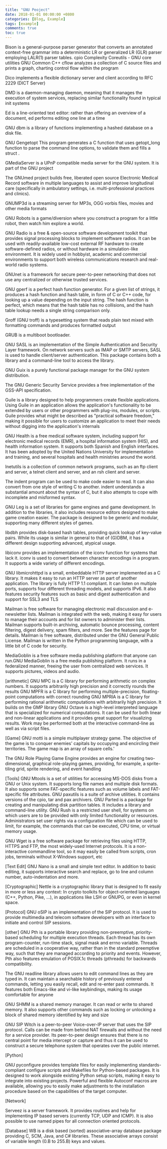 ```yaml
---
title: "GNU Peoject"
date: 2018-01-01 00:00:00 +0800
categories: [Blog, Example]
tags: [example]
comments: true
toc: true
---
```

Bison is a general-purpose parser generator that converts an annotated context-free grammar into a deterministic LR or generalized LR (GLR) parser employing LALR(1) parser tables.
cpio
Complexity
Coreutils - GNU core utilities
GNU Common C++
cflow analyzes a collection of C source files and prints a graph, charting control flow within the program

Dico implements a flexible dictionary server and client according to RFC 2229 (DICT Server)

DMD is a daemon-managing daemon, meaning that it manages the execution of system services, replacing similar functionality found in typical init systems

Ed is a line-oriented text editor: rather than offering an overview of a document, ed performs editing one line at a time

GNU dbm is a library of functions implementing a hashed database on a disk file.

GNU Gengetopt
This program generates a C function that uses getopt_long function to parse the command line options, to validate them and fills a struct .

GMediaServer is a UPnP compatible media server for the GNU system. It is part of the GNU project

The GNUmed project builds free, liberated open source Electronic Medical Record software in multiple languages to assist and improve longitudinal care (specifically in ambulatory settings, i.e. multi-professional practices and clinics).

GNUMP3d is a streaming server for MP3s, OGG vorbis files, movies and other media formats

GNU Robots is a game/diversion where you construct a program for a little robot, then watch him explore a world.

GNU Radio is a free & open-source software development toolkit that provides signal processing blocks to implement software radios. It can be used with readily-available low-cost external RF hardware to create software-defined radios, or without hardware in a simulation-like environment. It is widely used in hobbyist, academic and commercial environments to support both wireless communications research and real-world radio systems.


GNUnet is a framework for secure peer-to-peer networking that does not use any centralized or otherwise trusted services.

GNU gperf is a perfect hash function generator. For a given list of strings, it produces a hash function and hash table, in form of C or C++ code, for looking up a value depending on the input string. The hash function is perfect, which means that the hash table has no collisions, and the hash table lookup needs a single string comparison only.

Groff (GNU troff) is a typesetting system that reads plain text mixed with formatting commands and produces formatted output

GRUB is a multiboot bootloader.

GNU SASL is an implementation of the Simple Authentication and Security Layer framework. On network servers such as IMAP or SMTP servers, SASL is used to handle client/server authentication. This package contains both a library and a command-line tool to access the library.

GNU Guix is a purely functional package manager for the GNU system distribution.

The GNU Generic Security Service provides a free implementation of the GSS-API specification.

Guile is a library designed to help programmers create flexible applications. Using Guile in an application allows the application's functionality to be extended by users or other programmers with plug-ins, modules, or scripts. Guile provides what might be described as "practical software freedom," making it possible for users to customize an application to meet their needs without digging into the application's internals


GNU Health is a free medical software system, including support for electronic medical records (EMR), a hospital information system (HIS), and health information system. It supports both Spanish and English interfaces. It has been adopted by the United Nations University for implementation and training, and several hospitals and health ministries around the world.


Inetutils is a collection of common network programs, such as an ftp client and server, a telnet client and server, and an rsh client and server.


The indent program can be used to make code easier to read. It can also convert from one style of writing C to another. indent understands a substantial amount about the syntax of C, but it also attempts to cope with incomplete and misformed syntax.

GNU Leg is a set of libraries for game engines and game development. In addition to the libraries, it also includes resource editors designed to make game creation easier. The package is designed to be generic and modular, supporting many different styles of games.

libdbh provides disk-based hash tables, providing quick lookup of key-value pairs. While its usage is similar in general to that of (G)DBM, it has a different design supporting advanced, atypical usage. 

libiconv provides an implementation of the iconv function for systems that lack it. iconv is used to convert between character encodings in a program. It supports a wide variety of different encodings.

GNU libmicrohttpd is a small, embeddable HTTP server implemented as a C library. It makes it easy to run an HTTP server as part of another application. The library is fully HTTP 1.1 compliant. It can listen on multiple ports, supports four different threading models, and supports IPv6. It also features security features such as basic and digest authentication and support for SSL3 and TLS


Mailman is free software for managing electronic mail discussion and e-newsletter lists. Mailman is integrated with the web, making it easy for users to manage their accounts and for list owners to administer their lists. Mailman supports built-in archiving, automatic bounce processing, content filtering, digest delivery, spam filters, and more. See the features page for details.
Mailman is free software, distributed under the GNU General Public License. Mailman is written in the Python programming language, with a little bit of C code for security.

MediaGoblin is a free software media publishing platform that anyone can run.GNU MediaGoblin is a free media publishing platform. It runs in a federalized manner, freeing the user from centralized web services. It supports pictures, videos and audio. 


[arithmetic]
GNU MPC is a C library for performing arithmetic on complex numbers. It supports arbitrarily high precision and it correctly rounds the results
GNU MPFR is a C library for performing multiple-precision, floating-point computations with correct rounding
GNU MPRIA is a C library for performing rational arithmetic computations with arbitrarily high precision. It builds on the GMP library
GNU Octave is a high-level interpreted language that is specialized for numerical computations. It can be used for both linear and non-linear applications and it provides great support for visualizing results. Work may be performed both at the interactive command-line as well as via script files. 

[Game]
GNU motti is a simple multiplayer strategy game. The objective of the game is to conquer enemies' capitals by occupying and encircling their territories. The game map is an array of square cells.'

The GNU Role Playing Game Engine provides an engine for creating two-dimensional, graphical role-playing games, providing, for example, a sprite-tiling grid, sprite rendering, and event handling

[Tools]
GNU Mtools is a set of utilities for accessing MS-DOS disks from a GNU or Unix system. It supports long file names and multiple disk formats. It also supports some FAT-specific features such as volume labels and FAT-specific file attributes. 
GNU paxutils is a suite of archive utilities. It contains versions of the cpio, tar and pax archivers.
GNU Parted is a package for creating and manipulating disk partition tables. It includes a library and command-line utility.
GNU Rush is a restricted user shell, for systems on which users are to be provided with only limited functionality or resources. Administrators set user rights via a configuration file which can be used to limit, for example, the commands that can be executed, CPU time, or virtual memory usage.

GNU Wget is a free software package for retrieving files using HTTP, HTTPS and FTP, the most widely-used Internet protocols. It is a non-interactive commandline tool, so it may easily be called from scripts, cron jobs, terminals without X-Windows support, etc

[Text Edit]
GNU Nano is a small and simple text editor. In addition to basic editing, it supports interactive search and replace, go to line and column number, auto-indentation and more.


[Cryptographic]
Nettle is a cryptographic library that is designed to fit easily in more or less any context: In crypto toolkits for object-oriented languages (C++, Python, Pike, ...), in applications like LSH or GNUPG, or even in kernel space.

[Protocol]
GNU oSIP is an implementation of the SIP protocol. It is used to provide multimedia and telecom software developers with an interface to initiate and control SIP sessions.

[other]
GNU Pth is a portable library providing non-preemptive, priority-based scheduling for multiple execution threads. Each thread has its own program-counter, run-time stack, signal mask and errno variable. Threads are scheduled in a cooperative way, rather than in the standard preemptive way, such that they are managed according to priority and events. However, Pth also features emulation of POSIX.1c threads (pthreads) for backwards compatibility.

The GNU readline library allows users to edit command lines as they are typed in. It can maintain a searchable history of previously entered commands, letting you easily recall, edit and re-enter past commands. It features both Emacs-like and vi-like keybindings, making its usage comfortable for anyone

GNU SHMM is a shared memory manager. It can read or write to shared memory. It also supports other commands such as locking or unlocking a block of shared memory identified by key and size

GNU SIP Witch is a peer-to-peer Voice-over-IP server that uses the SIP protocol. Calls can be made from behind NAT firewalls and without the need for a service provider. Its peer-to-peer design ensures that there is no central point for media intercept or capture and thus it can be used to construct a secure telephone system that operates over the public internet.

[Python]

GNU pyconfigure provides template files for easily implementing standards-compliant configure scripts and Makefiles for Python-based packages. It is designed to work alongside existing Python setup scripts, making it easy to integrate into existing projects. Powerful and flexible Autoconf macros are available, allowing you to easily make adjustments to the installation procedure based on the capabilities of the target computer.

[Network]

Serveez is a server framework. It provides routines and help for implementing IP based servers (currently TCP, UDP and ICMP). It is also possible to use named pipes for all connection oriented protocols.


[Database]
WB is a disk based (sorted) associative-array database package providing C, SCM, Java, and C# libraries. These associative arrays consist of variable length (0.B to 255.B) keys and values. 

